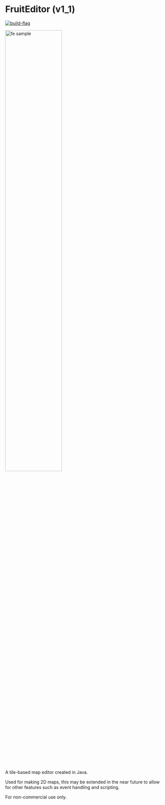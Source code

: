 # FruitEditor (v1_1)

[![build-flag](https://travis-ci.org/boaromayo/FruitEditor_v1_1.svg?branch=dev)](https://travis-ci.org/boaromayo/FruitEditor_v1_1)

<img src="http://i.imgur.com/IHVPzn5.png" alt="fe sample" width="60%" height="60%" />

A tile-based map editor created in Java. 

Used for making 2D maps, this may be extended in the near future to allow for other features such as event handling and scripting.

For non-commercial use only.
